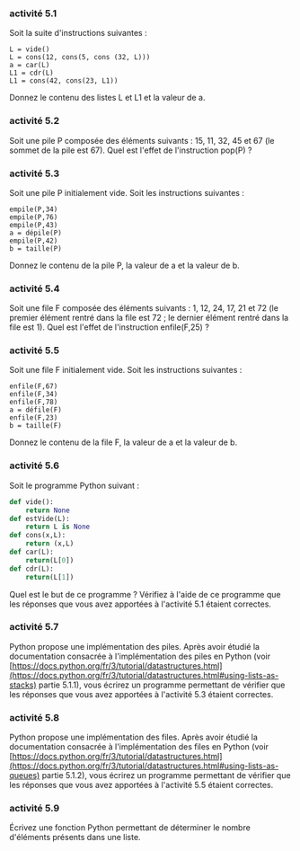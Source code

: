 ### activité 5.1

Soit la suite d'instructions suivantes :

```
L = vide()
L = cons(12, cons(5, cons (32, L)))
a = car(L)
L1 = cdr(L)
L1 = cons(42, cons(23, L1))
```
Donnez le contenu des listes L et L1 et la valeur de a.

### activité 5.2

Soit une pile P composée des éléments suivants : 15, 11, 32, 45 et 67 (le sommet de la pile est 67). Quel est l'effet de l'instruction pop(P) ?

### activité 5.3

Soit une pile P initialement vide. Soit les instructions suivantes :

```
empile(P,34)
empile(P,76)
empile(P,43)
a = dépile(P)
empile(P,42)
b = taille(P) 
```
Donnez le contenu de la pile P, la valeur de a et la valeur de b.

### activité 5.4
Soit une file F composée des éléments suivants : 1, 12, 24, 17, 21 et 72 (le premier élément rentré dans la file est 72 ; le dernier élément rentré dans la file est 1). Quel est l'effet de l'instruction enfile(F,25) ?

### activité 5.5

Soit une file F initialement vide. Soit les instructions suivantes :

```
enfile(F,67)
enfile(F,34)
enfile(F,78)
a = défile(F)
enfile(F,23)
b = taille(F)
```
Donnez le contenu de la file F, la valeur de a et la valeur de b.

### activité 5.6

Soit le programme Python suivant :

```python
def vide():
    return None
def estVide(L):
    return L is None
def cons(x,L):
    return (x,L)
def car(L):
    return(L[0])
def cdr(L):
    return(L[1])
```
Quel est le but de ce programme ? Vérifiez à l'aide de ce programme que les réponses que vous avez apportées à l'activité 5.1 étaient correctes.

### activité 5.7
Python propose une implémentation des piles. Après avoir étudié la documentation consacrée à l'implémentation des piles en Python (voir [https://docs.python.org/fr/3/tutorial/datastructures.html](https://docs.python.org/fr/3/tutorial/datastructures.html#using-lists-as-stacks) partie 5.1.1), vous écrirez un programme permettant de vérifier que les réponses que vous avez apportées à l'activité 5.3 étaient correctes.

### activité 5.8
Python propose une implémentation des files. Après avoir étudié la documentation consacrée à l'implémentation des files en Python (voir [https://docs.python.org/fr/3/tutorial/datastructures.html](https://docs.python.org/fr/3/tutorial/datastructures.html#using-lists-as-queues) partie 5.1.2), vous écrirez un programme permettant de vérifier que les réponses que vous avez apportées à l'activité 5.5 étaient correctes.

### activité 5.9
Écrivez une fonction Python permettant de déterminer le nombre d'éléments présents dans une liste.

